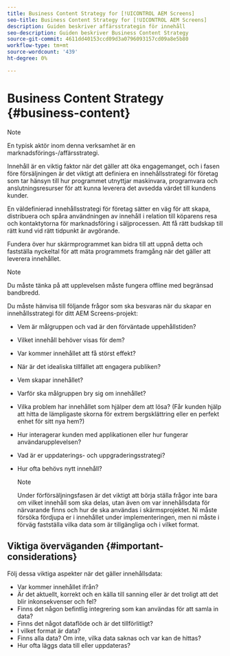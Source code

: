 ```yaml
---
title: Business Content Strategy for [!UICONTROL AEM Screens]
seo-title: Business Content Strategy for [!UICONTROL AEM Screens]
description: Guiden beskriver affärsstrategin för innehåll
seo-description: Guiden beskriver Business Content Strategy
source-git-commit: 4611dd40153ccd09d3a0796093157cd09a8e5b80
workflow-type: tm+mt
source-wordcount: '439'
ht-degree: 0%

---
```



# Business Content Strategy {#business-content}

>[!NOTE]
>
>En typisk aktör inom denna verksamhet är en marknadsförings-/affärsstrategi.

Innehåll är en viktig faktor när det gäller att öka engagemanget, och i fasen före försäljningen är det viktigt att definiera en innehållsstrategi för företag som tar hänsyn till hur programmet utnyttjar maskinvara, programvara och anslutningsresurser för att kunna leverera det avsedda värdet till kundens kunder.

En väldefinierad innehållsstrategi för företag sätter en väg för att skapa, distribuera och spåra användningen av innehåll i relation till köparens resa och kontaktytorna för marknadsföring i säljprocessen. Att få rätt budskap till rätt kund vid rätt tidpunkt är avgörande.

Fundera över hur skärmprogrammet kan bidra till att uppnå detta och fastställa nyckeltal för att mäta programmets framgång när det gäller att leverera innehållet.

>[!NOTE]
>
>Du måste tänka på att upplevelsen måste fungera offline med begränsad bandbredd.

Du måste hänvisa till följande frågor som ska besvaras när du skapar en innehållsstrategi för ditt AEM Screens-projekt:

* Vem är målgruppen och vad är den förväntade uppehållstiden?
* Vilket innehåll behöver visas för dem?
* Var kommer innehållet att få störst effekt?
* När är det idealiska tillfället att engagera publiken?
* Vem skapar innehållet?
* Varför ska målgruppen bry sig om innehållet?
* Vilka problem har innehållet som hjälper dem att lösa? (Får kunden hjälp att hitta de lämpligaste skorna för extrem bergsklättring eller en perfekt enhet för sitt nya hem?)
* Hur interagerar kunden med applikationen eller hur fungerar användarupplevelsen?
* Vad är er uppdaterings- och uppgraderingsstrategi?
* Hur ofta behövs nytt innehåll?

   >[!NOTE]
   >
   >Under förförsäljningsfasen är det viktigt att börja ställa frågor inte bara om vilket innehåll som ska delas, utan även om var innehållsdata för närvarande finns och hur de ska användas i skärmsprojektet. Ni måste försöka fördjupa er i innehållet under implementeringen, men ni måste i förväg fastställa vilka data som är tillgängliga och i vilket format.

## Viktiga överväganden {#important-considerations}

Följ dessa viktiga aspekter när det gäller innehållsdata:

* Var kommer innehållet ifrån?
* Är det aktuellt, korrekt och en källa till sanning eller är det troligt att det blir inkonsekvenser och fel?
* Finns det någon befintlig integrering som kan användas för att samla in data?
* Finns det något dataflöde och är det tillförlitligt?
* I vilket format är data?
* Finns alla data? Om inte, vilka data saknas och var kan de hittas?
* Hur ofta läggs data till eller uppdateras?
